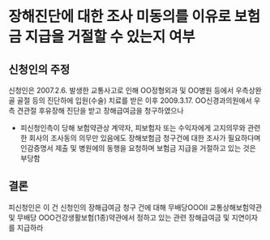 # 장해진단에 대한 조사 미동의를 이유로 보험금 지급을 거절할 수 있는지 여부

## 신청인의 주정

신청인은 2007.2.6. 발생한 교통사고로 인해 OO정형외과 및 OO병원 등에서 우측상완골 골절 등의 진단하에 입원(수술) 치료를 받은 이후 2009.3.17. OO신경과의원에서 우측 견관절 후유장해 진단을 받고 장해급여금을 청구하였으나 

* 피신청인측이 당해 보험약관상 계약자, 피보험자 또는 수익자에게 고지의무와 관련한 회사의 조사동의 의무만 있음에도 장해보험금 청구건에 대한 조사가 필요하다며 인감증명서 제출 및 병원에의 동행을 요청하며 보험금 지급을 거절하고 있는 것은 부당함  

## 결론

피신청인은 이 건 신청인의 장해급여금 청구 건에 대해 무배당OOOⅡ  교통상해보험약관 및 무배당 OOO건강생활보험(1종)약관에서 정하고 있는 관련 장해급여금 및 지연이자를 지급하라